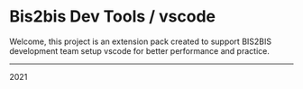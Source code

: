 # Bis2bis Dev Tools / vscode

Welcome, this project is an extension pack created to support BIS2BIS development team setup vscode for better performance and practice.

---

2021